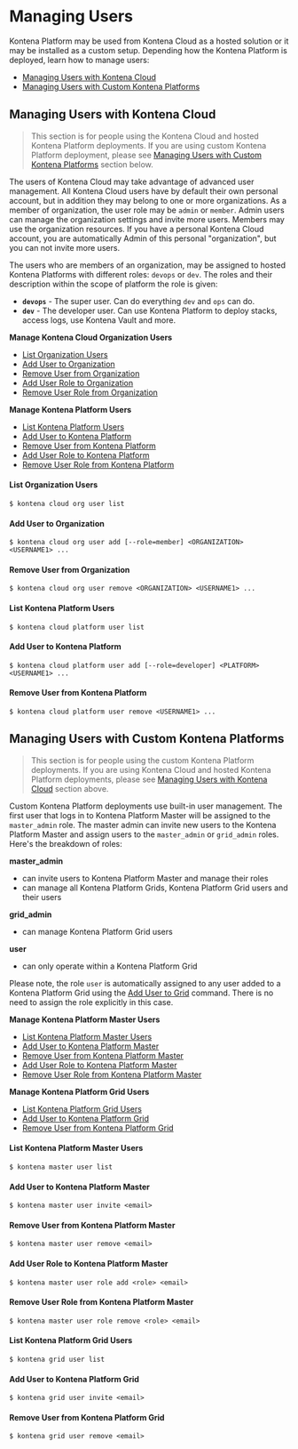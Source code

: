 # Managing Users

Kontena Platform may be used from Kontena Cloud as a hosted solution or it may be installed as a custom setup. Depending how the Kontena Platform is deployed, learn how to manage users:

* [Managing Users with Kontena Cloud](#managing-users-with-kontena-cloud)
* [Managing Users with Custom Kontena Platforms](#managing-users-with-custom-kontena-platforms)

## Managing Users with Kontena Cloud

> This section is for people using the Kontena Cloud and hosted Kontena Platform deployments. If you are using custom Kontena Platform deployment, please see [Managing Users with Custom Kontena Platforms](#managing-users-with-custom-kontena-platforms) section below.

The users of Kontena Cloud may take advantage of advanced user management. All Kontena Cloud users have by default their own personal account, but in addition they may belong to one or more organizations. As a member of organization, the user role may be `admin` or `member`. Admin users can manage the organization settings and invite more users. Members may use the organization resources. If you have a personal Kontena Cloud account, you are automatically Admin of this personal "organization", but you can not invite more users.

The users who are members of an organization, may be assigned to hosted Kontena Platforms with different roles: `devops` or `dev`. The roles and their description within the scope of platform the role is given:

* **`devops`** - The super user. Can do everything `dev` and `ops` can do.
* **`dev`** - The developer user. Can use Kontena Platform to deploy stacks, access logs, use Kontena Vault and more.

**Manage Kontena Cloud Organization Users**

* [List Organization Users](#list-organization-users)
* [Add User to Organization](#add-user-to-organization)
* [Remove User from Organization](#remove-user-from-organization)
* [Add User Role to Organization](#add-user-role-to-organization)
* [Remove User Role from Organization](#remove-user-role-from-organization)

**Manage Kontena Platform Users**

* [List Kontena Platform Users](#list-kontena-platform-users)
* [Add User to Kontena Platform](#add-user-to-kontena-platform)
* [Remove User from Kontena Platform](#remove-user-from-kontena-platform)
* [Add User Role to Kontena Platform](#add-user-role-to-kontena-platform)
* [Remove User Role from Kontena Platform](#remove-user-role-from-kontena-platform)

#### List Organization Users

```
$ kontena cloud org user list
```

#### Add User to Organization

```
$ kontena cloud org user add [--role=member] <ORGANIZATION> <USERNAME1> ...
```

#### Remove User from Organization

```
$ kontena cloud org user remove <ORGANIZATION> <USERNAME1> ...
```

#### List Kontena Platform Users

```
$ kontena cloud platform user list
```

#### Add User to Kontena Platform

```
$ kontena cloud platform user add [--role=developer] <PLATFORM> <USERNAME1> ...
```

#### Remove User from Kontena Platform

```
$ kontena cloud platform user remove <USERNAME1> ...
```

## Managing Users with Custom Kontena Platforms

> This section is for people using the custom Kontena Platform deployments. If you are using Kontena Cloud and hosted Kontena Platform deployments, please see [Managing Users with Kontena Cloud](#managing-users-with-kontena-cloud) section above.

Custom Kontena Platform deployments use built-in user management. The first user that logs in to Kontena Platform Master will be assigned to the `master_admin` role. The master admin can invite new users to the Kontena Platform Master and assign users to the `master_admin` or `grid_admin` roles. Here's the breakdown of roles:

**master_admin**
* can invite users to Kontena Platform Master and manage their roles
* can manage all Kontena Platform Grids, Kontena Platform Grid users and their users

**grid_admin**
* can manage Kontena Platform Grid users

**user**
* can only operate within a Kontena Platform Grid

Please note, the role `user` is automatically assigned to any user added to a Kontena Platform Grid using the [Add User to Grid](users#add-user-to-grid) command. There is no need to assign the role explicitly in this case.

**Manage Kontena Platform Master Users**

* [List Kontena Platform Master Users](#list-kontena-platform-master-users)
* [Add User to Kontena Platform Master](#add-user-to-kontena-platform-master)
* [Remove User from Kontena Platform Master](#remove-user-from-kontena-platform-master)
* [Add User Role to Kontena Platform Master](#add-user-role-to-kontena-platform-master)
* [Remove User Role from Kontena Platform Master](#remove-user-role-from-custom-kontena-platform)

**Manage Kontena Platform Grid Users**

* [List Kontena Platform Grid Users](#list-kontena-platform-grid-users)
* [Add User to Kontena Platform Grid](#add-user-to-kontena-platform-grid)
* [Remove User from Kontena Platform Grid](#remove-user-from-kontena-platform-grid)

#### List Kontena Platform Master Users

```
$ kontena master user list
```

#### Add User to Kontena Platform Master

```
$ kontena master user invite <email>
```

#### Remove User from Kontena Platform Master

```
$ kontena master user remove <email>
```

#### Add User Role to Kontena Platform Master

```
$ kontena master user role add <role> <email>
```

#### Remove User Role from Kontena Platform Master

```
$ kontena master user role remove <role> <email>
```

#### List Kontena Platform Grid Users

```
$ kontena grid user list
```

#### Add User to Kontena Platform Grid

```
$ kontena grid user invite <email>
```

#### Remove User from Kontena Platform Grid

```
$ kontena grid user remove <email>
```
